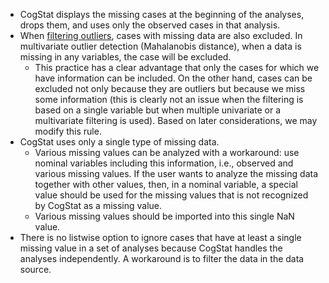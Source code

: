 * CogStat displays the missing cases at the beginning of the analyses, drops them, and uses only the observed cases in that analysis.
* When [filtering outliers](Filter-outliers), cases with missing data are also excluded. In multivariate outlier detection (Mahalanobis distance), when a data is missing in any variables, the case will be excluded.
    * This practice has a clear advantage that only the cases for which we have information can be included. On the other hand, cases can be excluded not only because they are outliers but because we miss some information (this is clearly not an issue when the filtering is based on a single variable but when multiple univariate or a multivariate filtering is used). Based on later considerations, we may modify this rule.
* CogStat uses only a single type of missing data.
    * Various missing values can be analyzed with a workaround: use nominal variables including this information, i.e., observed and various missing values. If the user wants to analyze the missing data together with other values, then, in a nominal variable, a special value should be used for the missing values that is not recognized by CogStat as a missing value.
    * Various missing values should be imported into this single NaN value.
* There is no listwise option to ignore cases that have at least a single missing value in a set of analyses because CogStat handles the analyses independently. A workaround is to filter the data in the data source.